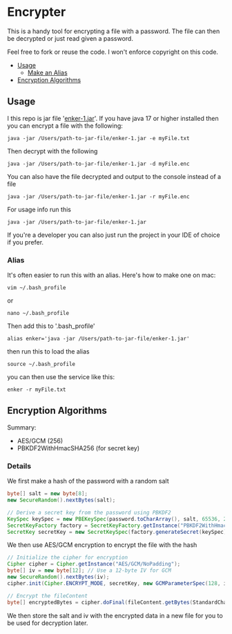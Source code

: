 # Encrypter

This is a handy tool for encrypting a file with a password. The file can then be decrypted or just read 
given a password.

Feel free to fork or reuse the code. I won't enforce copyright on this code.


- [Usage](#usage)
  - [Make an Alias](#alias)
- [Encryption Algorithms](#encryption-algorithms)


## Usage
I this repo is jar file '[enker-1.jar](enker-1.jar)'.
If you have java 17 or higher installed then you can encrypt a file with the following:
```shell
java -jar /Users/path-to-jar-file/enker-1.jar -e myFile.txt
```

Then decrypt with the following
```shell
java -jar /Users/path-to-jar-file/enker-1.jar -d myFile.enc
```

You can also have the file decrypted and output to the console instead of a file
```shell
java -jar /Users/path-to-jar-file/enker-1.jar -r myFile.enc
```

For usage info run this
```shell
java -jar /Users/path-to-jar-file/enker-1.jar
```
If you're a developer you can also just run the project in your IDE of choice if you prefer.

### Alias
It's often easier to run this with an alias. Here's how to make one on mac:
```shell
vim ~/.bash_profile
```
or
```shell
nano ~/.bash_profile
```

Then add this to '.bash_profile'
```
alias enker='java -jar /Users/path-to-jar-file/enker-1.jar'
```
then run this to load the alias
```shell
source ~/.bash_profile
```
you can then use the service like this:
```shell
enker -r myFile.txt
```




## Encryption Algorithms
Summary:
- AES/GCM (256)
- PBKDF2WithHmacSHA256 (for secret key)

### Details
We first make a hash of the password with a random salt
```java
byte[] salt = new byte[8];
new SecureRandom().nextBytes(salt);

// Derive a secret key from the password using PBKDF2
KeySpec keySpec = new PBEKeySpec(password.toCharArray(), salt, 65536, 256);
SecretKeyFactory factory = SecretKeyFactory.getInstance("PBKDF2WithHmacSHA1");
SecretKey secretKey = new SecretKeySpec(factory.generateSecret(keySpec).getEncoded(), "AES");
```

We then use AES/GCM encryption to encrypt the file with the hash
```java
// Initialize the cipher for encryption
Cipher cipher = Cipher.getInstance("AES/GCM/NoPadding");
byte[] iv = new byte[12]; // Use a 12-byte IV for GCM
new SecureRandom().nextBytes(iv);
cipher.init(Cipher.ENCRYPT_MODE, secretKey, new GCMParameterSpec(128, iv));

// Encrypt the fileContent
byte[] encryptedBytes = cipher.doFinal(fileContent.getBytes(StandardCharsets.UTF_8));
```

We then store the salt and iv with the encrypted data in a new file for you to be used for decryption later.
